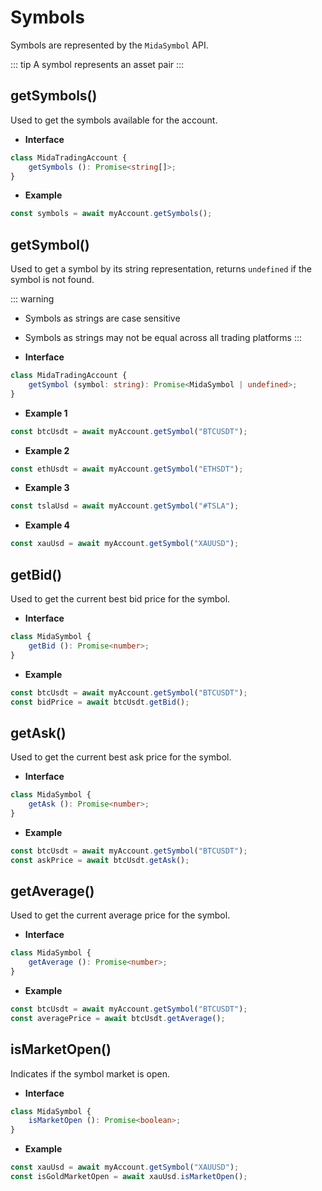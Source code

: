 # Symbols
Symbols are represented by the `MidaSymbol` API.

::: tip
A symbol represents an asset pair
:::

## getSymbols()
Used to get the symbols available for the account.

- **Interface**
```typescript
class MidaTradingAccount {
    getSymbols (): Promise<string[]>;
}
```
- **Example**
```javascript
const symbols = await myAccount.getSymbols();
```

## getSymbol()
Used to get a symbol by its string representation, returns `undefined` if the symbol is not found.

::: warning
- Symbols as strings are case sensitive
- Symbols as strings may not be equal across all trading platforms
:::

- **Interface**
```typescript
class MidaTradingAccount {
    getSymbol (symbol: string): Promise<MidaSymbol | undefined>;
}
```
- **Example 1**
```javascript
const btcUsdt = await myAccount.getSymbol("BTCUSDT");
```
- **Example 2**
```javascript
const ethUsdt = await myAccount.getSymbol("ETHSDT");
```
- **Example 3**
```javascript
const tslaUsd = await myAccount.getSymbol("#TSLA");
```
- **Example 4**
```javascript
const xauUsd = await myAccount.getSymbol("XAUUSD");
```

## getBid()
Used to get the current best bid price for the symbol.

- **Interface**
```typescript
class MidaSymbol {
    getBid (): Promise<number>;
}
```
- **Example**
```javascript
const btcUsdt = await myAccount.getSymbol("BTCUSDT");
const bidPrice = await btcUsdt.getBid();
```

## getAsk()
Used to get the current best ask price for the symbol.

- **Interface**
```typescript
class MidaSymbol {
    getAsk (): Promise<number>;
}
```
- **Example**
```javascript
const btcUsdt = await myAccount.getSymbol("BTCUSDT");
const askPrice = await btcUsdt.getAsk();
```

## getAverage()
Used to get the current average price for the symbol.

- **Interface**
```typescript
class MidaSymbol {
    getAverage (): Promise<number>;
}
```
- **Example**
```javascript
const btcUsdt = await myAccount.getSymbol("BTCUSDT");
const averagePrice = await btcUsdt.getAverage();
```

## isMarketOpen()
Indicates if the symbol market is open.

- **Interface**
```typescript
class MidaSymbol {
    isMarketOpen (): Promise<boolean>;
}
```
- **Example**
```javascript
const xauUsd = await myAccount.getSymbol("XAUUSD");
const isGoldMarketOpen = await xauUsd.isMarketOpen();
```
